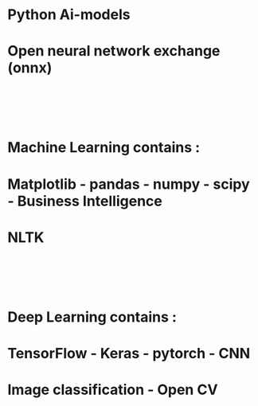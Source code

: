 # Python Ai-models 
# Open neural network exchange (onnx)
<br></br><br></br>
# Machine Learning contains :
# Matplotlib - pandas - numpy - scipy - Business Intelligence
# NLTK 
<br></br><br></br>
# Deep Learning contains :
# TensorFlow - Keras - pytorch - CNN 
# Image classification - Open CV 
